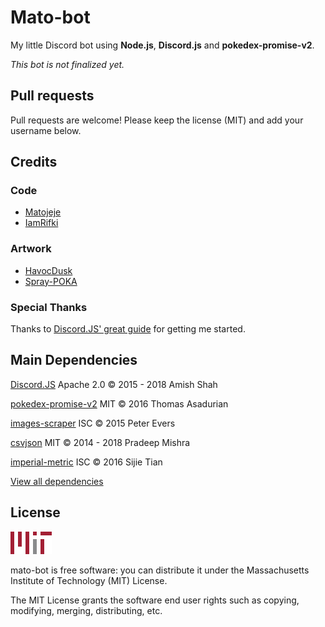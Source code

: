 # Mato-bot

My little Discord bot using **Node.js**, **Discord.js** and **pokedex-promise-v2**.

*This bot is not finalized yet.*

## Pull requests

Pull requests are welcome! Please keep the license (MIT) and add your username below.

## Credits

### Code

* [Matojeje](https://github.com/Matojeje)
* [IamRifki](https://github.com/IamRifki)

### Artwork

* [HavocDusk](https://duskyumbreon.deviantart.com)
* [Spray-POKA](https://www.deviantart.com/spray-poka)

### Special Thanks

Thanks to [Discord.JS' great guide](https://github.com/discordjs/guide) for getting me started.

## Main Dependencies

[Discord.JS](https://discord.js.org) Apache 2.0 © 2015 - 2018 Amish Shah

[pokedex-promise-v2](https://github.com/PokeAPI/pokedex-promise-v2) MIT © 2016 Thomas Asadurian

[images-scraper](https://github.com/pevers/images-scraper) ISC © 2015 Peter Evers

[csvjson](https://github.com/pradeep-mishra/csvjson) MIT © 2014 - 2018 Pradeep Mishra

[imperial-metric](https://github.com/tiansijie/imperial-metric) ISC © 2016 Sijie Tian

[View all dependencies](https://github.com/Matojeje/mato-bot/network/dependencies)

## License

![MIT Image](resources/logoMIT.png)

mato-bot is free software: you can distribute it under the Massachusetts Institute of Technology (MIT) License.

The MIT License grants the software end user rights such as copying, modifying, merging, distributing, etc.

